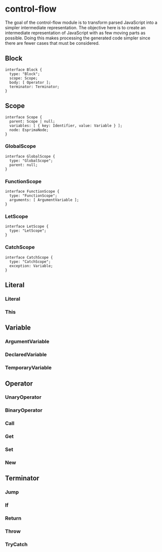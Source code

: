 control-flow
============
The goal of the control-flow module is to transform parsed JavaScript into a simpler intermediate representation.  The objective here is to create an intermediate representation of JavaScript with as few moving parts as possible.  Doing this makes processing the generated code simpler since there are fewer cases that must be considered.

## Block

```
interface Block {
  type: "Block";
  scope: Scope;
  body: [ Operator ];
  terminator: Terminator;
}
```


## Scope

```
interface Scope {
  parent: Scope | null;
  variables: [ { key: Identifier, value: Variable } ];
  node: EsprimaNode;
}
```

### GlobalScope

```
interface GlobalScope {
  type: "GlobalScope";
  parent: null;
}
```

### FunctionScope

```
interface FunctionScope {
  type: "FunctionScope";
  arguments: [ ArgumentVariable ];
}
```

### LetScope

```
interface LetScope {
  type: "LetScope";
}
```

### CatchScope

```
interface CatchScope {
  type: "CatchScope";
  exception: Variable;
}
```

## Literal

### Literal

### This



## Variable

### ArgumentVariable

### DeclaredVariable

### TemporaryVariable


## Operator

### UnaryOperator

### BinaryOperator

### Call

### Get

### Set

### New


## Terminator

### Jump

### If

### Return

### Throw

### TryCatch